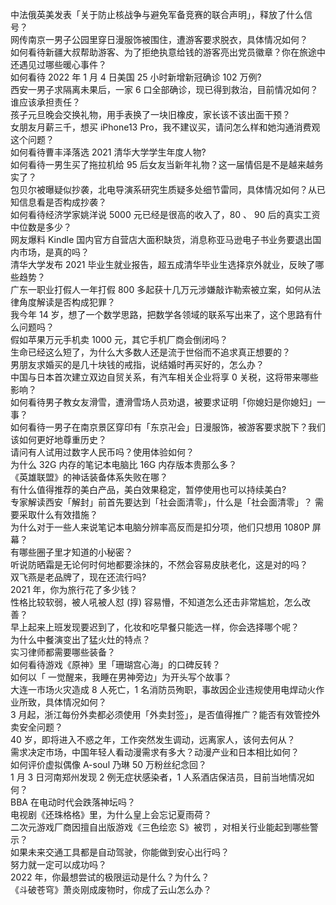 中法俄英美发表「关于防止核战争与避免军备竞赛的联合声明」，释放了什么信号？  
网传南京一男子公园里穿日漫服饰被围住，遭游客要求脱衣，具体情况如何？  
如何看待新疆大叔帮助游客、为了拒绝执意给钱的游客亮出党员徽章？你在旅途中还遇见过哪些暖心事件？  
如何看待 2022 年 1 月 4 日美国 25 小时新增新冠确诊 102 万例?  
西安一男子求隔离未果后，一家 6 口全部确诊，现已得到救治，目前情况如何？谁应该承担责任？  
孩子元旦晚会交换礼物，用手表换了一块旧橡皮，家长该不该出面干预？  
女朋友月薪三千，想买 iPhone13 Pro，我不建议买，请问怎么样和她沟通消费观这个问题？  
如何看待曹丰泽落选 2021 清华大学学生年度人物?  
如何看待一男生买了拖拉机给 95 后女友当新年礼物？这一届情侣是不是越来越务实了？  
包贝尔被曝疑似抄袭，北电导演系研究生质疑多处细节雷同，具体情况如何？从已知信息看是否构成抄袭？  
如何看待经济学家姚洋说 5000 元已经是很高的收入了，80 、 90 后的真实工资中位数是多少？  
网友爆料 Kindle 国内官方自营店大面积缺货，消息称亚马逊电子书业务要退出国内市场，是真的吗？  
清华大学发布 2021 毕业生就业报告，超五成清华毕业生选择京外就业，反映了哪些趋势？  
广东一职业打假人一年打假 800 多起获十几万元涉嫌敲诈勒索被立案，如何从法律角度解读是否构成犯罪？  
我今年 14 岁，想了一个数学思路，把数学各领域的联系写出来了，这个思路有什么问题吗？  
假如苹果万元手机卖 1000 元，其它手机厂商会倒闭吗？  
生命已经这么短了，为什么大多数人还是流于世俗而不追求真正想要的？  
男朋友求婚买的是几十块钱的戒指，说结婚时再买好的，怎么办？  
中国与日本首次建立双边自贸关系，有汽车相关企业将享 0 关税，这将带来哪些影响？  
如何看待男子教女友滑雪，遭滑雪场人员劝退，被要求证明「你媳妇是你媳妇」一事？  
如何看待一男子在南京景区穿印有「东京卍会」日漫服饰，被游客要求脱下？我们该如何更好地尊重历史？  
请问有人试用过数字人民币吗？使用体验如何？  
为什么 32G 内存的笔记本电脑比 16G 内存版本贵那么多？  
《英雄联盟》的神话装备体系失败在哪？  
有什么值得推荐的美白产品，美白效果稳定，暂停使用也可以持续美白?  
专家解读西安「解封」前首先要达到「社会面清零」，什么是「社会面清零」？ 需要采取什么有效措施？  
为什么对于一些人来说笔记本电脑分辨率高反而是扣分项，他们只想用 1080P 屏幕？  
有哪些圈子里才知道的小秘密？  
听说防晒霜是无论何时何地都要涂抹的，不然会容易皮肤老化，这是对的吗？  
双飞燕是老品牌了，现在还流行吗?  
2021 年，你为旅行花了多少钱？  
性格比较软弱，被人吼被人怼 (㨃) 容易懵，不知道怎么还击非常尴尬，怎么改善？  
早上起来上班发现要迟到了，化妆和吃早餐只能选一样，你会选择哪个呢？  
为什么中餐演变出了猛火灶的特点？  
实习律师都需要哪些装备？  
如何看待游戏《原神》里「珊瑚宫心海」的口碑反转？  
如何以「 一觉醒来，我睡在男神旁边」为开头写个故事？  
大连一市场火灾造成 8 人死亡，1 名消防员殉职，事故因企业违规使用电焊动火作业所致，具体情况如何？  
3 月起，浙江每份外卖都必须使用「外卖封签」，是否值得推广？能否有效管控外卖安全问题？  
40 岁，即将进入不惑之年，工作突然发生调动，远离家人，该何去何从？  
需求决定市场，中国年轻人看动漫需求有多大？动漫产业和日本相比如何？  
如何评价虚拟偶像 A-soul 乃琳 50 万粉丝纪念回？  
1 月 3 日河南郑州发现 2 例无症状感染者，1 人系酒店保洁员，目前当地情况如何？  
BBA 在电动时代会跌落神坛吗？  
电视剧《还珠格格》里，为什么皇上会忘记夏雨荷？  
二次元游戏厂商因擅自出版游戏《三色绘恋 S》被罚 ，对相关行业能起到哪些警示？  
如果未来交通工具都是自动驾驶，你能做到安心出行吗？  
努力就一定可以成功吗？  
2022 年，你最想尝试的极限运动是什么？为什么？  
《斗破苍穹》萧炎刚成废物时，你成了云山怎么办？  
